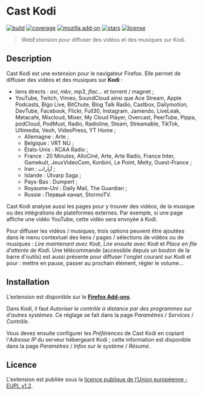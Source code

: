 # Cast Kodi

[![build][img-build]][link-build]
[![coverage][img-coverage]][link-coverage]
[![mozilla add-on][img-mozilla-add-on]][link-mozilla-add-on]
[![stars][img-stars]][link-stars]
[![license][img-license]][link-license]

> WebExtension pour diffuser des vidéos et des musiques sur Kodi.

## Description

Cast Kodi est une extension pour le navigateur Firefox. Elle permet de diffuser
des vidéos et des musiques sur **Kodi** :

- liens directs : *avi*, *mkv*, *mp3*, *flac*… et torrent / magnet ;
- YouTube, Twitch, Vimeo, SoundCloud ainsi que Ace Stream, Apple Podcasts,
  Bigo Live, BitChute, Blog Talk Radio, Castbox, Dailymotion, DevTube, Facebook,
  Flickr, Full30, Instagram, Jamendo, LiveLeak, Metacafe, Mixcloud, Mixer, My
  Cloud Player, Overcast, PeerTube, Pippa, podCloud, PodMust, Radio, Radioline,
  Steam, Streamable, TikTok, Ultimedia, Veoh, VideoPress, YT Home ;
  - Allemagne : Arte ;
  - Belgique : VRT NU ;
  - États-Unis : KCAA Radio ;
  - France : 20 Minutes, AlloCiné, Arte, Arte Radio, France Inter, Gamekult,
    JeuxVideoCom, Konbini, Le Point, Melty, Ouest-France ;
  - Iran : آپارات ;
  - Islande : Útvarp Saga ;
  - Pays-Bas : Dumpert ;
  - Royaume-Uni : Daily Mail, The Guardian ;
  - Russie : Первый канал, StormoTV.

Cast Kodi analyse aussi les pages pour y trouver des vidéos, de la musique ou
des intégrations de plateformes externes. Par exemple, si une page affiche une
vidéo YouTube, cette vidéo sera envoyée à Kodi.

Pour diffuser les vidéos / musiques, trois options peuvent être ajoutées dans le
menu contextuel des liens / pages / sélections de vidéos ou de musiques : *Lire
maintenant avec Kodi*, *Lire ensuite avec Kodi* et *Place en file d'attente de
Kodi*. Une télécommande (accessible depuis un bouton de la barre d'outils) est
aussi présente pour diffuser l'onglet courant sur Kodi et pour : mettre en
pause, passer au prochain élément, régler le volume…

## Installation

L'extension est disponible sur le
**[Firefox Add-ons](https://addons.mozilla.org/addon/castkodi/)**.

Dans Kodi, il faut *Autoriser le contrôle à distance par des programmes sur
d'autres systèmes*. Ce réglage se fait dans la page *Paramètres* / *Services* /
*Contrôle*.

Vous devez ensuite configurer les *Préférences* de Cast Kodi en copiant
l'*Adresse IP* du serveur hébergeant Kodi ; cette information est disponible
dans la page *Paramètres* / *Infos sur le système* / *Résumé*.

## Licence

L'extension est publiée sous la [licence publique de l’Union européenne - EUPL
v1.2](https://joinup.ec.europa.eu/collection/eupl/eupl-text-11-12).

[img-build]:https://img.shields.io/github/workflow/status/regseb/castkodi/CI
[img-coverage]:https://img.shields.io/coveralls/github/regseb/castkodi
[img-mozilla-add-on]:https://img.shields.io/amo/v/castkodi.svg
[img-stars]:https://img.shields.io/amo/stars/castkodi.svg
[img-license]:https://img.shields.io/badge/license-EUPL-blue.svg

[link-build]:https://github.com/regseb/castkodi/actions?query=workflow%3ACI
[link-coverage]:https://coveralls.io/github/regseb/castkodi
[link-mozilla-add-on]:https://addons.mozilla.org/addon/castkodi/
[link-stars]:https://addons.mozilla.org/addon/castkodi/reviews/
[link-license]:https://joinup.ec.europa.eu/collection/eupl/eupl-text-11-12
               "Licence publique de l’Union européenne"
